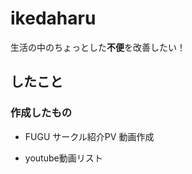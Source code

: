 # ikedaharu


生活の中のちょっとした**不便**を改善したい！

## したこと
### 作成したもの
- FUGU サークル紹介PV 動画作成  

- youtube動画リスト  
